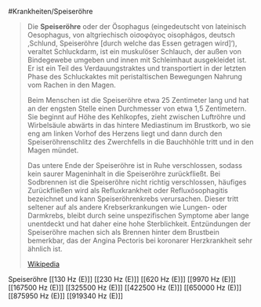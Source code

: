 #Krankheiten/Speiseröhre

> Die **Speiseröhre** oder der Ösophagus (eingedeutscht von lateinisch Oesophagus, von altgriechisch οἰσοφάγος oisophágos, deutsch ‚Schlund, Speiseröhre [durch welche das Essen getragen wird]‘), veraltet Schluckdarm, ist ein muskulöser Schlauch, der außen von Bindegewebe umgeben und innen mit Schleimhaut ausgekleidet ist. Er ist ein Teil des Verdauungstraktes und transportiert in der letzten Phase des Schluckaktes mit peristaltischen Bewegungen Nahrung vom Rachen in den Magen.
>
> Beim Menschen ist die Speiseröhre etwa 25 Zentimeter lang und hat an der engsten Stelle einen Durchmesser von etwa 1,5 Zentimetern. Sie beginnt auf Höhe des Kehlkopfes, zieht zwischen Luftröhre und Wirbelsäule abwärts in das hintere Mediastinum im Brustkorb, wo sie eng am linken Vorhof des Herzens liegt und dann durch den Speiseröhrenschlitz des Zwerchfells in die Bauchhöhle tritt und in den Magen mündet.
>
> Das untere Ende der Speiseröhre ist in Ruhe verschlossen, sodass kein saurer Mageninhalt in die Speiseröhre zurückfließt. Bei Sodbrennen ist die Speiseröhre nicht richtig verschlossen, häufiges Zurückfließen wird als Refluxkrankheit oder Refluxösophagitis bezeichnet und kann Speiseröhrenkrebs verursachen. Dieser tritt seltener auf als andere Krebserkrankungen wie Lungen- oder Darmkrebs, bleibt durch seine unspezifischen Symptome aber lange unentdeckt und hat daher eine hohe Sterblichkeit. Entzündungen der Speiseröhre machen sich als Brennen hinter dem Brustbein bemerkbar, das der Angina Pectoris bei koronarer Herzkrankheit sehr ähnlich ist.
>
> [Wikipedia](https://de.wikipedia.org/wiki/Speiser%C3%B6hre)

Speiseröhre
[[130 Hz (E)]]
[[230 Hz (E)]]
[[620 Hz (E)]]
[[9970 Hz (E)]]
[[167500 Hz (E)]]
[[325500 Hz (E)]]
[[422500 Hz (E)]]
[[650000 Hz (E)]]
[[875950 Hz (E)]]
[[919340 Hz (E)]]